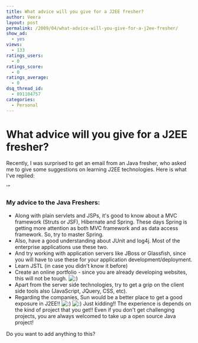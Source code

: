 ```yaml
---
title: What advice will you give for a J2EE fresher?
author: Veera
layout: post
permalink: /2009/04/what-advice-will-you-give-for-a-j2ee-fresher/
show_ad:
  - yes
views:
  - 133
ratings_users:
  - 0
ratings_score:
  - 0
ratings_average:
  - 0
dsq_thread_id:
  - 891104757
categories:
  - Personal
---
```

# What advice will you give for a J2EE fresher?

Recently, I was surprised to get an email from an Java fresher, who asked me to give some suggestions on learning J2EE technologies. Here is what I've replied:

'”

### My advice to the Java Freshers:

*   Along with plain servlets and JSPs, it's good to know about a MVC framework (Struts or JSF), Hibernate and Spring. These days Spring is getting more attention as both MVC framework and as data access framework. So, try to master Spring.
*   Also, have a good understanding about JUnit and log4j. Most of the enterprise applications use these two.
*   And try working with application servers like JBoss or Glassfish, since you will have to use these for your application development/deployment.
*   Learn JSTL (in case you didn't know it before)
*   Create an online portfolio - since you are already developing websites, this will not be tough. ![:)][1] 
*   Apart from the server side technologies, try to get a grip on the client side tools also (JavaScript, JQuery, CSS, etc).
*   Regarding the companies, Sun would be a better place to get a good exposure in J2EE!! ![:)][1] ![:)][1] Just kidding!! The experience is depends on the kind of project that you get!! Even if you don't get challenging projects, you are always welcomed to take up a open source Java project!

 [1]: http://veerasundar.com/blog/wp-includes/images/smilies/icon_smile.gif

Do you want to add anything to this?